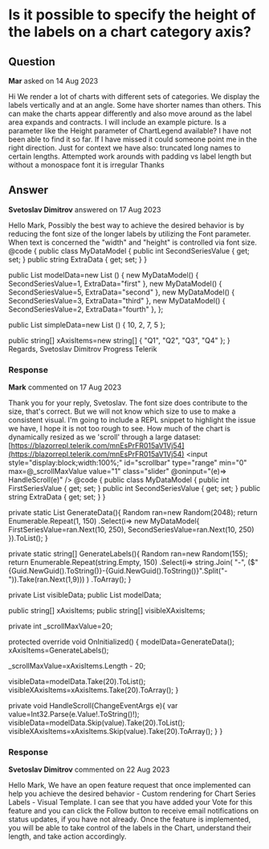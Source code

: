 # Is it possible to specify the height of the labels on a chart category axis?

## Question

**Mar** asked on 14 Aug 2023

Hi We render a lot of charts with different sets of categories. We display the labels vertically and at an angle. Some have shorter names than others. This can make the charts appear differently and also move around as the label area expands and contracts. I will include an example picture. Is a parameter like the Height parameter of ChartLegend available? I have not been able to find it so far. If I have missed it could someone point me in the right direction. Just for context we have also: truncated long names to certain lengths. Attempted work arounds with padding vs label length but without a monospace font it is irregular Thanks

## Answer

**Svetoslav Dimitrov** answered on 17 Aug 2023

Hello Mark, Possibly the best way to achieve the desired behavior is by reducing the font size of the longer labels by utilizing the Font parameter. When text is concerned the "width" and "height" is controlled via font size. <TelerikChart> <ChartSeriesItems> <ChartSeries Type="ChartSeriesType.Line" Name="Product 1 (bound to simple data)" Data="@simpleData"> </ChartSeries> <ChartSeries Type="ChartSeriesType.Line" Name="Product 2 (bound to model)" Data="@modelData" Field="@nameof(MyDataModel.SecondSeriesValue)"> <ChartSeriesLabels Template="#=value# in #=dataItem.ExtraData# quarter" Visible="true"> </ChartSeriesLabels> </ChartSeries> </ChartSeriesItems> <ChartValueAxes> <ChartValueAxis Color="red"> </ChartValueAxis> </ChartValueAxes> <ChartCategoryAxes> <ChartCategoryAxis Categories="@xAxisItems"> <ChartCategoryAxisLabels Font="10px 'Times New Roman'"> </ChartCategoryAxisLabels> </ChartCategoryAxis> </ChartCategoryAxes> <ChartTitle Text="Quarterly sales trend"> </ChartTitle> <ChartLegend Position="Telerik.Blazor.ChartLegendPosition.Bottom"> </ChartLegend> </TelerikChart> @code {
public class MyDataModel
{
public int SecondSeriesValue { get; set; }
public string ExtraData { get; set; }
}

public List <MyDataModel> modelData=new List <MyDataModel> ()
{
new MyDataModel() { SecondSeriesValue=1, ExtraData="first" },
new MyDataModel() { SecondSeriesValue=5, ExtraData="second" },
new MyDataModel() { SecondSeriesValue=3, ExtraData="third" },
new MyDataModel() { SecondSeriesValue=2, ExtraData="fourth" },
};

public List <object> simpleData=new List <object> () { 10, 2, 7, 5 };

public string[] xAxisItems=new string[] { "Q1", "Q2", "Q3", "Q4" };
} Regards, Svetoslav Dimitrov Progress Telerik

### Response

**Mark** commented on 17 Aug 2023

Thank you for your reply, Svetoslav. The font size does contribute to the size, that's correct. But we will not know which size to use to make a consistent visual. I'm going to include a REPL snippet to highlight the issue we have, I hope it is not too rough to see. How much of the chart is dynamically resized as we 'scroll' through a large dataset: [https://blazorrepl.telerik.com/mnEsPrFR015aV1Vj54](https://blazorrepl.telerik.com/mnEsPrFR015aV1Vj54) <TelerikChart Transitions="@false"> <ChartSeriesItems> <ChartSeries Type="ChartSeriesType.Column" Name="Auction" Data="@visibleData" Field="@nameof(MyDataModel.FirstSeriesValue)"> <ChartSeriesStack Enabled="true"> </ChartSeriesStack> </ChartSeries> <ChartSeries Type="ChartSeriesType.Column" Name="Web Store" Data="@visibleData" Field="@nameof(MyDataModel.SecondSeriesValue)"> <ChartSeriesStack Enabled="true"> </ChartSeriesStack> </ChartSeries> </ChartSeriesItems> <ChartValueAxes> <ChartValueAxis Color="red"> </ChartValueAxis> </ChartValueAxes> <ChartCategoryAxes> <ChartCategoryAxis Categories="@visibleXAxisItems"> <ChartCategoryAxisLabels Font="10px 'Times New Roman'"> <ChartCategoryAxisLabelsRotation Angle="45" Align="ChartAxisLabelsRotationAlignment.End" /> </ChartCategoryAxisLabels> </ChartCategoryAxis> </ChartCategoryAxes> <ChartTitle Text="Product Sales Per Storefront"> </ChartTitle> <ChartLegend Position="Telerik.Blazor.ChartLegendPosition.Bottom"> </ChartLegend> </TelerikChart> <input style="display:block;width:100%;" id="scrollbar" type="range" min="0" max=@_scrollMaxValue value="1" class="slider" @oninput="(e)=> HandleScroll(e)" /> @code {
public class MyDataModel
{
public int FirstSeriesValue { get; set; }
public int SecondSeriesValue { get; set; }
public string ExtraData { get; set; }
}

private static List <MyDataModel> GenerateData(){
Random ran=new Random(2048);
return Enumerable.Repeat(1, 150)
.Select(i=> new MyDataModel{
FirstSeriesValue=ran.Next(10, 250),
SecondSeriesValue=ran.Next(10, 250)
}).ToList();
}

private static string[] GenerateLabels(){
Random ran=new Random(155);
return Enumerable.Repeat(string.Empty, 150)
.Select(i=> string.Join(
"-",
($"{Guid.NewGuid().ToString()}-{Guid.NewGuid().ToString()}".Split("-")).Take(ran.Next(1,9)))
)
.ToArray();
}

private List <MyDataModel> visibleData;
public List <MyDataModel> modelData;

public string[] xAxisItems;
public string[] visibleXAxisItems;

private int _scrollMaxValue=20;

protected override void OnInitialized()
{
modelData=GenerateData();
xAxisItems=GenerateLabels();

_scrollMaxValue=xAxisItems.Length - 20;

visibleData=modelData.Take(20).ToList();
visibleXAxisItems=xAxisItems.Take(20).ToArray();
}

private void HandleScroll(ChangeEventArgs e){
var value=Int32.Parse(e.Value!.ToString()!);
visibleData=modelData.Skip(value).Take(20).ToList();
visibleXAxisItems=xAxisItems.Skip(value).Take(20).ToArray();
}
}

### Response

**Svetoslav Dimitrov** commented on 22 Aug 2023

Hello Mark, We have an open feature request that once implemented can help you achieve the desired behavior - Custom rendering for Chart Series Labels - Visual Template. I can see that you have added your Vote for this feature and you can click the Follow button to receive email notifications on status updates, if you have not already. Once the feature is implemented, you will be able to take control of the labels in the Chart, understand their length, and take action accordingly.
